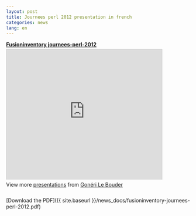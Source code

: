 ```yaml
---
layout: post
title: Journees perl 2012 presentation in french
categories: news
lang: en
---
```


<div style="width:425px" id="__ss_13518340"> <strong style="display:block;margin:12px 0 4px"><a href="http://www.slideshare.net/goneri/fusioninventory-journeesperl2012" title="Fusioninventory journees-perl-2012" target="_blank">Fusioninventory journees-perl-2012</a></strong> <iframe src="http://www.slideshare.net/slideshow/embed_code/13518340" width="425" height="355" frameborder="0" marginwidth="0" marginheight="0" scrolling="no" style="border:1px solid #CCC;border-width:1px 1px 0" allowfullscreen></iframe> <div style="padding:5px 0 12px"> View more <a href="http://www.slideshare.net/" target="_blank">presentations</a> from <a href="http://www.slideshare.net/goneri" target="_blank">Gonéri Le Bouder</a> </div> </div>

[Download the PDF]({{ site.baseurl }}/news_docs/fusioninventory-journees-perl-2012.pdf)
